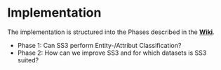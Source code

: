 # Implementation
The implementation is structured into the Phases described in the **[Wiki](https://gitlab.lrz.de/nlp-lab-course-ss2020/opinion-mining/opinion-lab-group-1.5/-/wikis/00.-Home)**.

- Phase 1: Can SS3 perform Entity-/Attribut Classification?
- Phase 2: How can we improve SS3 and for which datasets is SS3 suited?